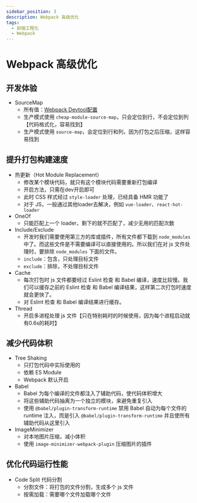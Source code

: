 ```yaml
---
sidebar_position: 3
description: Webpack 高级优化
tags:
  - 前端工程化
  - Webpack
---
```


# Webpack 高级优化

## 开发体验
- SourceMap
  - 所有值：[Webpack Devtool配置](https://webpack.docschina.org/configuration/devtool/#devtool)
  - 生产模式使用 `cheap-module-source-map`，只会定位到行，不会定位到列【代码格式化，容易找到】
  - 生产模式使用 `source-map`，会定位到行和列，因为打包之后压缩，这样容易找到

## 提升打包构建速度
  - 热更新（Hot Module Replacement）
    - 修改某个模块代码，就只有这个模块代码需要重新打包编译
    - 开启方法，只需在dev开启即可
    - 此时 CSS 样式经过 `style-loader` 处理，已经具备 HMR 功能了
    - 对于 JS，一般通过其他loader去解决，例如 `vue-loader`、`react-hot-loader`
  - OneOf
    - 只能匹配上一个 loader，剩下的就不匹配了，减少无用的匹配次数
  - Include/Exclude
    - 开发时我们需要使用第三方的库或插件，所有文件都下载到 `node_modules` 中了。而这些文件是不需要编译可以直接使用的。所以我们在对 js 文件处理时，要排除 `node_modules` 下面的文件。
    - `include`：包含，只处理目标文件
    - `exclude`：排除，不处理目标文件
  - Cache
    - 每次打包时 js 文件都要经过 Eslint 检查 和 Babel 编译，速度比较慢。我们可以缓存之前的 Eslint 检查 和 Babel 编译结果，这样第二次打包时速度就会更快了。
    - 对 Eslint 检查 和 Babel 编译结果进行缓存。
  - Thread
    - 开启多进程处理 js 文件【只在特别耗时的时候使用，因为每个进程启动就有0.6s的耗时】

## 减少代码体积
- Tree Shaking
  - 只打包代码中实际使用的
  - 依赖 ES Module
  - Webpack 默认开启
- Babel
  - Babel 为每个编译的文件都注入了辅助代码，使代码体积增大
  - 将这些辅助代码抽离为一个独立的模块，来避免重复引入
  - 使用 `@babel/plugin-transform-runtime` 禁用 Babel 自动为每个文件的 runtime 注入，而是引入 `@babel/plugin-transform-runtime` 并且使所有辅助代码从这里引入
- ImageMinimizer
  - 对本地图片压缩，减小体积
  - 使用 `image-minimizer-webpack-plugin` 压缩图片的插件

## 优化代码运行性能
- Code Split 代码分割
  - 分割文件：将打包的文件分割，生成多个 js 文件
  - 按需加载：需要哪个文件加载哪个文件
